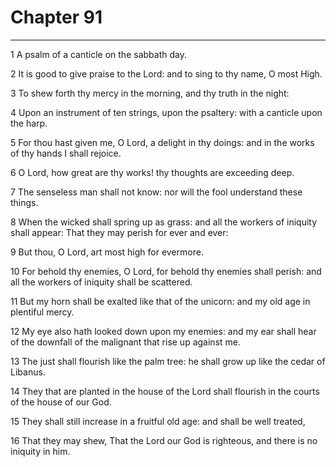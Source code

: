 # Chapter 91

***

1 A psalm of a canticle on the sabbath day.

2 It is good to give praise to the Lord: and to sing to thy name, O most High.

3 To shew forth thy mercy in the morning, and thy truth in the night:

4 Upon an instrument of ten strings, upon the psaltery: with a canticle upon the harp.

5 For thou hast given me, O Lord, a delight in thy doings: and in the works of thy hands I shall rejoice.

6 O Lord, how great are thy works! thy thoughts are exceeding deep.

7 The senseless man shall not know: nor will the fool understand these things.

8 When the wicked shall spring up as grass: and all the workers of iniquity shall appear: That they may perish for ever and ever:

9 But thou, O Lord, art most high for evermore.

10 For behold thy enemies, O Lord, for behold thy enemies shall perish: and all the workers of iniquity shall be scattered.

11 But my horn shall be exalted like that of the unicorn: and my old age in plentiful mercy.

12 My eye also hath looked down upon my enemies: and my ear shall hear of the downfall of the malignant that rise up against me.

13 The just shall flourish like the palm tree: he shall grow up like the cedar of Libanus.

14 They that are planted in the house of the Lord shall flourish in the courts of the house of our God.

15 They shall still increase in a fruitful old age: and shall be well treated,

16 That they may shew, That the Lord our God is righteous, and there is no iniquity in him.

